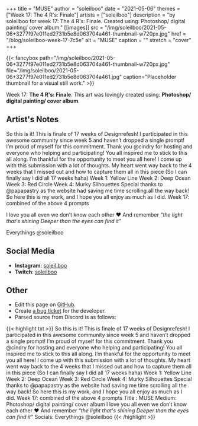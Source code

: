 +++
title =       "MUSE"
author =      "soleilboo"
date =        "2021-05-06"
themes =      ["Week 17: The 4 R's: Finale"]
artists =     ["soleilboo"]
description = "by soleilboo for week 17: The 4 R's: Finale. Created using: Photoshop/ digital painting/ cover album."
[[images]]
      src = "/img/soleilboo/2021-05-06+3277f97e011ed2731b5e8d063704a461-thumbnail-w720px.jpg"
      href = "/blog/soleilboo-week-17-7c5e"
      alt = "MUSE"
      caption = ""
      stretch = "cover"
+++

{{< fancybox path="/img/soleilboo/2021-05-06+3277f97e011ed2731b5e8d063704a461-thumbnail-w720px.jpg" file="/img/soleilboo/2021-05-06+3277f97e011ed2731b5e8d063704a461.jpg" caption="Placeholder thumbnail for a visual still work." >}}


Week 17: **The 4 R's: Finale**. This art was lovingly created using: **Photoshop/ digital painting/ cover album**.

## Artist's Notes

So this is it! This is finale of 17 weeks of Designrefesh! I participated in this awesome community since week 5 and haven’t dropped a single prompt! I’m proud of myself for this commitment. Thank you @cindry for hosting and everyone who helping and participating! You all inspired me to stick to this all along. I’m thankful for the opportunity to meet you all here! 
I come up with this submission with a lot of thoughts. My heart went way back to the 4 weeks that I missed out and how to capture them all in this piece (So I can finally say I did all 17 weeks haha)
Week 1: Yellow Line
Week 2: Deep Ocean
Week 3: Red Circle
Week 4: Murky Silhouettes
Special thanks to @papapastry as the website had saving me time scrolling all the way back!
So here this is my work, and I hope you all enjoy as much as I did.
Week 17: combined of the above 4 prompts

 I love you all even we don’t know each other ❤️
And remember
*“the light that's shining
Deeper than the eyes can find it”*

Everythings @soleilboo

## Social Media

- **Instagram**: <a href='https://instagram.com/soleil.boo' target='_blank'>soleil.boo</a>
- **Twitch**: <a href='https://twitch.tv/soleilboo' target='_blank'>soleilboo</a>

## Other

- Edit this page on [GitHub](https://github.com/teaminkling/web-refresh/edit/main/content/blog/soleilboo-week-17-7c5e.md).
- Create [a bug ticket](https://github.com/teaminkling/web-refresh/issues/new?assignees=&labels=bug&template=problem-report.md&title=) for the developer.
- Parsed source from Discord is as follows:

{{< highlight txt >}}
So this is it! This is finale of 17 weeks of Designrefesh! I participated in this awesome community since week 5 and haven’t dropped a single prompt! I’m proud of myself for this commitment. Thank you @cindry for hosting and everyone who helping and participating! You all inspired me to stick to this all along. I’m thankful for the opportunity to meet you all here! 
I come up with this submission with a lot of thoughts. My heart went way back to the 4 weeks that I missed out and how to capture them all in this piece (So I can finally say I did all 17 weeks haha)
Week 1: Yellow Line
Week 2: Deep Ocean
Week 3: Red Circle
Week 4: Murky Silhouettes
Special thanks to @papapastry as the website had saving me time scrolling all the way back!
So here this is my work, and I hope you all enjoy as much as I did.
Week 17: combined of the above 4 prompts
Title : MUSE
Medium: Photoshop/ digital painting/ cover album
 I love you all even we don’t know each other ❤️
And remember
*“the light that's shining
Deeper than the eyes can find it”*
Socials: Everythings @soleilboo
{{< /highlight >}}